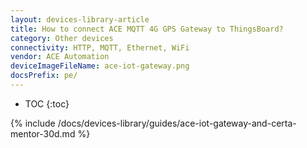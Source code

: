 ```yaml
---
layout: devices-library-article
title: How to connect ACE MQTT 4G GPS Gateway to ThingsBoard?
category: Other devices
connectivity: HTTP, MQTT, Ethernet, WiFi
vendor: ACE Automation
deviceImageFileName: ace-iot-gateway.png
docsPrefix: pe/
---
```



* TOC
{:toc}

{% include /docs/devices-library/guides/ace-iot-gateway-and-certa-mentor-30d.md %}